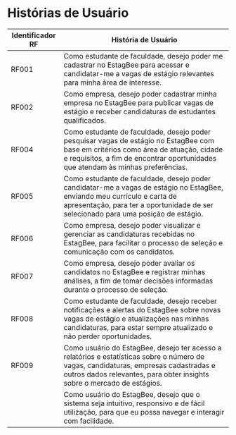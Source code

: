 # Histórias de Usuário

| Identificador RF | História de Usuário                                                                                                                                           |
|------------------|-----------------------------------------------------------------------------------------------------------------------------------------------------------------|
| RF001            | Como estudante de faculdade, desejo poder me cadastrar no EstagBee para acessar e candidatar-me a vagas de estágio relevantes para minha área de interesse.       |
| RF002            | Como empresa, desejo poder cadastrar minha empresa no EstagBee para publicar vagas de estágio e receber candidaturas de estudantes qualificados.                 |
| RF004            | Como estudante de faculdade, desejo poder pesquisar vagas de estágio no EstagBee com base em critérios como área de atuação, cidade e requisitos, a fim de encontrar oportunidades que atendam às minhas preferências. |
| RF005            | Como estudante de faculdade, desejo poder candidatar-me a vagas de estágio no EstagBee, enviando meu currículo e carta de apresentação, para ter a oportunidade de ser selecionado para uma posição de estágio. |
| RF006            | Como empresa, desejo poder visualizar e gerenciar as candidaturas recebidas no EstagBee, para facilitar o processo de seleção e comunicação com os candidatos.    |
| RF007            | Como empresa, desejo poder avaliar os candidatos no EstagBee e registrar minhas análises, a fim de tomar decisões informadas durante o processo de seleção.         |
| RF008            | Como estudante de faculdade, desejo receber notificações e alertas do EstagBee sobre novas vagas de estágio e atualizações nas minhas candidaturas, para estar sempre atualizado e não perder oportunidades. |
| RF009            | Como usuário do EstagBee, desejo ter acesso a relatórios e estatísticas sobre o número de vagas, candidaturas, empresas cadastradas e outros dados relevantes, para obter insights sobre o mercado de estágios. |
|                  | Como usuário do EstagBee, desejo que o sistema seja intuitivo, responsivo e de fácil utilização, para que eu possa navegar e interagir com facilidade. |